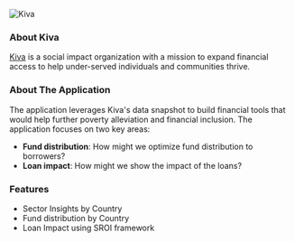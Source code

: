 ![Kiva](http://www-kiva-org.global.ssl.fastly.net/cms/kiva_logo_2.png)

### About Kiva
[Kiva](https://www.kiva.org) is a social impact organization with a mission to expand financial access to help under-served individuals and communities thrive.

### About The Application
The application leverages Kiva's data snapshot to build financial tools that would help further poverty alleviation and financial inclusion.  The application focuses on two key areas:
- **Fund distribution**: How might we optimize fund distribution to borrowers?
- **Loan impact**: How might we show the impact of the loans?
 
### Features
- Sector Insights by Country
- Fund distribution by Country
- Loan Impact using SROI framework


